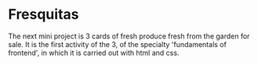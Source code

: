 # Fresquitas
The next mini project is 3 cards of fresh produce fresh from the garden for sale.
It is the first activity of the 3, of the specialty 'fundamentals of frontend', in which it is carried out with html and css.

